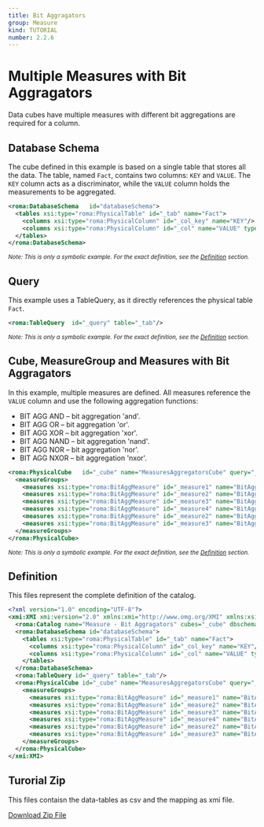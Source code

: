 ```yaml
---
title: Bit Aggragators
group: Measure
kind: TUTORIAL
number: 2.2.6
---
```

# Multiple Measures with Bit Aggragators

Data cubes have multiple measures with different bit aggregations are required for a column.


## Database Schema

The cube defined in this example is based on a single table that stores all the data. The table, named `Fact`, contains two columns: `KEY` and `VALUE`. The `KEY` column acts as a discriminator, while the `VALUE` column holds the measurements to be aggregated.


```xml
<roma:DatabaseSchema   id="databaseSchema">
  <tables xsi:type="roma:PhysicalTable" id="_tab" name="Fact">
    <columns xsi:type="roma:PhysicalColumn" id="_col_key" name="KEY"/>
    <columns xsi:type="roma:PhysicalColumn" id="_col" name="VALUE" type="Integer"/>
  </tables>
</roma:DatabaseSchema>

```
*<small>Note: This is only a symbolic example. For the exact definition, see the [Definition](#definition) section.</small>*
## Query

This example uses a TableQuery, as it directly references the physical table `Fact`.


```xml
<roma:TableQuery  id="_query" table="_tab"/>

```
*<small>Note: This is only a symbolic example. For the exact definition, see the [Definition](#definition) section.</small>*
## Cube, MeasureGroup and Measures with Bit Aggragators

In this example, multiple measures are defined. All measures reference the `VALUE` column and use the following aggregation functions:
- BIT AGG AND – bit aggregation 'and'.
- BIT AGG OR  – bit aggregation 'or'.
- BIT AGG XOR  – bit aggregation 'xor'.
- BIT AGG NAND – bit aggregation 'nand'.
- BIT AGG NOR  – bit aggregation 'nor'.
- BIT AGG NXOR  – bit aggregation 'nxor'.


```xml
<roma:PhysicalCube   id="_cube" name="MeasuresAggregatorsCube" query="_query">
  <measureGroups>
    <measures xsi:type="roma:BitAggMeasure" id="_measure1" name="BitAgg AND" column="_col"/>
    <measures xsi:type="roma:BitAggMeasure" id="_measure2" name="BitAgg OR" column="_col" aggType="or"/>
    <measures xsi:type="roma:BitAggMeasure" id="_measure3" name="BitAgg XOR" column="_col" aggType="xor"/>
    <measures xsi:type="roma:BitAggMeasure" id="_measure4" name="BitAgg NAND" column="_col" not="true"/>
    <measures xsi:type="roma:BitAggMeasure" id="_measure2" name="BitAgg NOR" column="_col" aggType="or" not="true"/>
    <measures xsi:type="roma:BitAggMeasure" id="_measure3" name="BitAgg NXOR" column="_col" aggType="xor" not="true"/>
  </measureGroups>
</roma:PhysicalCube>

```
*<small>Note: This is only a symbolic example. For the exact definition, see the [Definition](#definition) section.</small>*

## Definition

This files represent the complete definition of the catalog.

```xml
<?xml version="1.0" encoding="UTF-8"?>
<xmi:XMI xmi:version="2.0" xmlns:xmi="http://www.omg.org/XMI" xmlns:xsi="http://www.w3.org/2001/XMLSchema-instance" xmlns:roma="https://www.daanse.org/spec/org.eclipse.daanse.rolap.mapping">
  <roma:Catalog name="Measure - Bit Aggragators" cubes="_cube" dbschemas="databaseSchema"/>
  <roma:DatabaseSchema id="databaseSchema">
    <tables xsi:type="roma:PhysicalTable" id="_tab" name="Fact">
      <columns xsi:type="roma:PhysicalColumn" id="_col_key" name="KEY"/>
      <columns xsi:type="roma:PhysicalColumn" id="_col" name="VALUE" type="Integer"/>
    </tables>
  </roma:DatabaseSchema>
  <roma:TableQuery id="_query" table="_tab"/>
  <roma:PhysicalCube id="_cube" name="MeasuresAggregatorsCube" query="_query">
    <measureGroups>
      <measures xsi:type="roma:BitAggMeasure" id="_measure1" name="BitAgg AND" column="_col"/>
      <measures xsi:type="roma:BitAggMeasure" id="_measure2" name="BitAgg OR" column="_col" aggType="or"/>
      <measures xsi:type="roma:BitAggMeasure" id="_measure3" name="BitAgg XOR" column="_col" aggType="xor"/>
      <measures xsi:type="roma:BitAggMeasure" id="_measure4" name="BitAgg NAND" column="_col" not="true"/>
      <measures xsi:type="roma:BitAggMeasure" id="_measure2" name="BitAgg NOR" column="_col" aggType="or" not="true"/>
      <measures xsi:type="roma:BitAggMeasure" id="_measure3" name="BitAgg NXOR" column="_col" aggType="xor" not="true"/>
    </measureGroups>
  </roma:PhysicalCube>
</xmi:XMI>

```



## Turorial Zip
This files contaisn the data-tables as csv and the mapping as xmi file.

<a href="./zip/tutorial.cube.measure.aggregator.bit.zip" download>Download Zip File</a>
